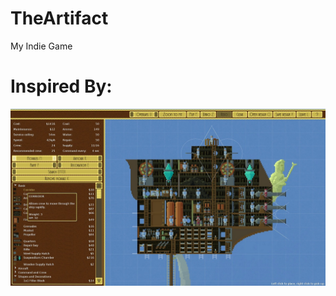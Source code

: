 # TheArtifact
My Indie Game

# Inspired By:
![image](https://raw.githubusercontent.com/AlucardNosferatu/TheArtifact/main/Concepts/CrewManagement/Blocky-Airships.jpg)
